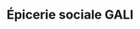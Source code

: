 ---
title: "Épicerie sociale GALI"
url: /tignieu-jameyzieu/epicerie-sociale-gali/
shop: Lebensmittel
---